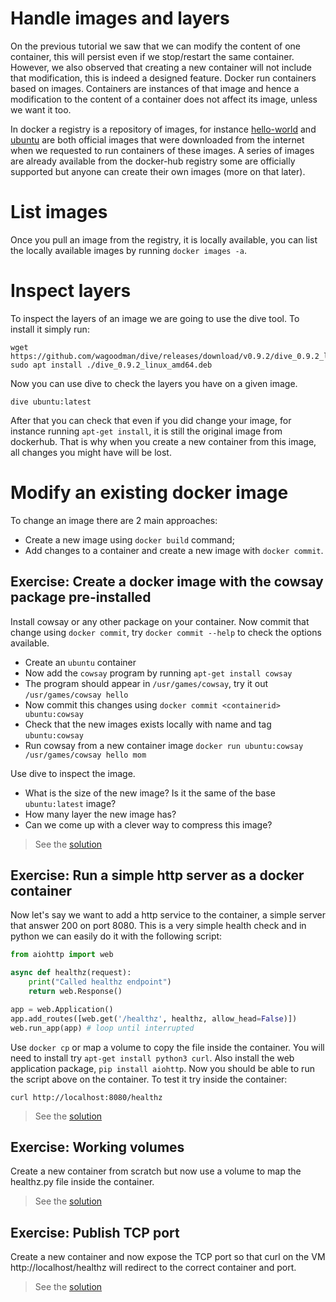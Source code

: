 # Handle images and layers

On the previous tutorial we saw that we can modify the content of one container, this will persist even if we
stop/restart the same container. However, we also observed that creating a new container will not include that
modification, this is indeed a designed feature. Docker run containers based on images. Containers are instances of that
image and hence a modification to the content of a container does not affect its image, unless we want it too.

In docker a registry is a repository of images, for instance [hello-world](https://hub.docker.com/_/hello-world)
and [ubuntu](https://hub.docker.com/_/ubuntu) are both official images that were downloaded from the internet when we
requested to run containers of these images. A series of images are already available from the docker-hub registry
some are officially supported but anyone can create their own images (more on that later).

# List images

Once you pull an image from the registry, it is locally available, you can list the locally available images by
running `docker images -a`.

# Inspect layers

To inspect the layers of an image we are going to use the dive tool. To install it simply run:

```shell
wget https://github.com/wagoodman/dive/releases/download/v0.9.2/dive_0.9.2_linux_amd64.deb
sudo apt install ./dive_0.9.2_linux_amd64.deb
```

Now you can use dive to check the layers you have on a given image.

```shell
dive ubuntu:latest
```

After that you can check that even if you did change your image, for instance running `apt-get install`,
it is still the original image from dockerhub. That is why when you create a new container from this image,
all changes you might have will be lost.


# Modify an existing docker image

To change an image there are 2 main approaches:
- Create a new image using `docker build` command;
- Add changes to a container and create a new image with `docker commit`. 


## **Exercise**: Create a docker image with the cowsay package pre-installed

Install cowsay or any other package on your container. Now commit that change using 
`docker commit`, try `docker commit --help` to check the options available.

- Create an `ubuntu` container
- Now add the `cowsay` program by running `apt-get install cowsay`
- The program should appear in `/usr/games/cowsay`, try it out `/usr/games/cowsay hello`
- Now commit this changes using `docker commit <containerid> ubuntu:cowsay`
- Check that the new images exists locally with name and tag `ubuntu:cowsay`
- Run cowsay from a new container image `docker run ubuntu:cowsay /usr/games/cowsay hello mom`

Use dive to inspect the image.

- What is the size of the new image? Is it the same of the base `ubuntu:latest` image?
- How many layer the new image has?
- Can we come up with a clever way to compress this image?

> See the [solution](./answer/03-01-cowsay.md)


## **Exercise**: Run a simple http server as a docker container 

Now let's say we want to add a http service to the container, a simple server that answer 200 on port
8080. This is a very simple health check and in python we can easily do it with the following script:

```python
from aiohttp import web

async def healthz(request):
    print("Called healthz endpoint")
    return web.Response()

app = web.Application()
app.add_routes([web.get('/healthz', healthz, allow_head=False)])
web.run_app(app) # loop until interrupted
```

Use `docker cp` or map a volume to copy the file inside the container. You will need to install try 
`apt-get install python3 curl`. Also install the web application package, `pip install aiohttp`. 
Now you should be able to run the script above on the container. To test it try inside the container:

```shell
curl http://localhost:8080/healthz
```

> See the [solution](./answer/03-02-healthz.md)

## **Exercise**: Working volumes

Create a new container from scratch but now use a volume to map the healthz.py file inside the container.

> See the [solution](./answer/03-03-volumes.md)

## **Exercise**: Publish TCP port

Create a new container and now expose the TCP port so that curl on the VM http://localhost/healthz will redirect
to the correct container and port.

> See the [solution](./answer/03-04-port_mapping.md)
